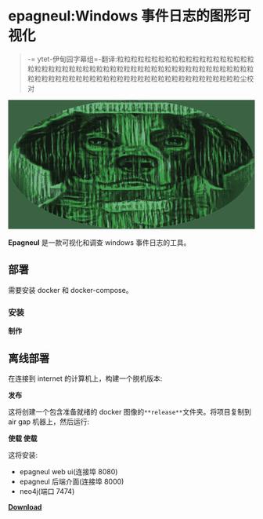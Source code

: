 # epagneul:Windows 事件日志的图形可视化

> -= ytet-伊甸园字幕组=-翻译:粒粒粒粒粒粒粒粒粒粒粒粒粒粒粒粒粒粒粒粒粒粒粒粒粒粒粒粒粒粒粒粒粒粒粒粒粒粒粒粒粒粒粒粒粒粒粒粒粒粒粒粒粒粒粒粒粒粒粒粒粒粒粒粒粒粒粒粒粒粒粒粒粒粒粒粒粒粒粒粒粒粒粒粒尘校对

[![](img/cd6162bdb11d3198b316c8e9443fdbab.png)](https://blogger.googleusercontent.com/img/b/R29vZ2xl/AVvXsEj0Rjib5Ftms1OnMehp162pdOChQaMn_-37BaaHKWWLQy3oJRjyASu80WWgpl5sRN5_Wi2r19d_SVDYCsHsTrecbe28yjJbeYTUooob01G6nk5elk-I52SAyRjkjR_bJiTotjc9cFwSOvhNAnm9AU-jvMVjgZV_iQ0ADwH3zdJYI3cmauuiC0cBDtn3/s728/logo-rounded%20(1).png)

**Epagneul** 是一款可视化和调查 windows 事件日志的工具。

## 部署

需要安装 docker 和 docker-compose。

### 安装

**制作**

## 离线部署

在连接到 internet 的计算机上，构建一个脱机版本:

**发布**

这将创建一个包含准备就绪的 docker 图像的`**release**`文件夹。将项目复制到 air gap 机器上，然后运行:

**使载
使载**

这将安装:

*   epagneul web ui(连接埠 8080)
*   epagneul 后端介面(连接埠 8000)
*   neo4j(端口 7474)

[**Download**](https://github.com/jurelou/epagneul)